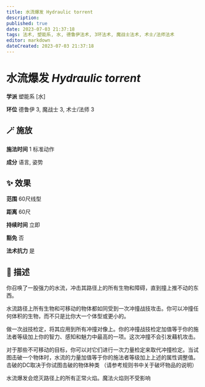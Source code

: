 ```yaml
---
title: 水流爆发 Hydraulic torrent
description: 
published: true
date: 2023-07-03 21:37:18
tags: 法术, 塑能系, 水, 德鲁伊法术, 3环法术, 魔战士法术, 术士/法师法术
editor: markdown
dateCreated: 2023-07-03 21:37:18
---
```


# **水流爆发** *Hydraulic torrent*

**学派** 塑能系 \[水\] 

**环位** 德鲁伊 3, 魔战士 3, 术士/法师 3

## 🪄 施放

**施法时间** 1 标准动作

**成分** 语言, 姿势

## ✨ 效果  

**范围** 60尺线型

**距离** 60尺  

**持续时间** 立即 

**豁免** 否

**法术抗力** 是

## 📖 描述

你召唤了一股强力的水流，冲击其路径上的所有生物和障碍，直到撞上推不动的东西。

水流路径上所有生物和可移动的物体都如同受到一次冲撞战技攻击。你可以冲撞任何体积的生物，而不只是比你大一个体型或更小的。

做一次战技检定，将其应用到所有冲撞对像上。你的冲撞战技检定加值等于你的施法者等级加上你的智力、感知和魅力中最高的一项。这次冲撞不会引发藉机攻击。

对于那些不可移动的目标，你可以对它们进行一次力量检定来取代冲撞检定。当试图击破一个物体时，水流的力量加值等于你的施法者等级加上上述的属性调整值。击破的DC取决于你试图击破的物体种类 （请参考规则书中关于破坏物品的说明）

水流爆发会熄灭路径上的所有正常火焰。魔法火焰则不受影响
    
